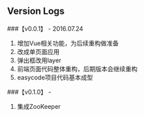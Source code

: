 ## Version Logs

###【v0.0.1】 - 2016.07.24

1. 增加Vue相关功能，为后续重构做准备
2. 改成单页面应用
3. 弹出框改用layer
4. 前端页面代码整体重构，后期版本会继续重构
5. easycode项目代码基本成型

###【v0.1.0】 - 

1. 集成ZooKeeper